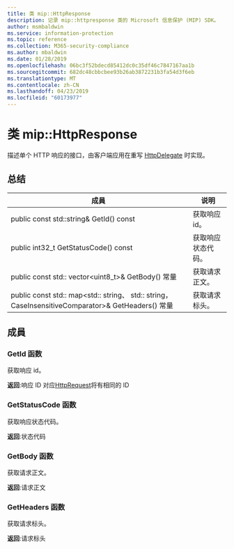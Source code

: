 ```yaml
---
title: 类 mip::HttpResponse
description: 记录 mip::httpresponse 类的 Microsoft 信息保护 (MIP) SDK。
author: msmbaldwin
ms.service: information-protection
ms.topic: reference
ms.collection: M365-security-compliance
ms.author: mbaldwin
ms.date: 01/28/2019
ms.openlocfilehash: 06bc3f52bdecd85412dc0c35df46c7847167aa1b
ms.sourcegitcommit: 682dc48cbbcbee93b26ab3872231b3fa54d3f6eb
ms.translationtype: MT
ms.contentlocale: zh-CN
ms.lasthandoff: 04/23/2019
ms.locfileid: "60173977"
---
```

# <a name="class-miphttpresponse"></a>类 mip::HttpResponse 
描述单个 HTTP 响应的接口，由客户端应用在重写 [HttpDelegate](class_mip_httpdelegate.md) 时实现。
  
## <a name="summary"></a>总结
 成員                        | 说明                                
--------------------------------|---------------------------------------------
public const std::string& GetId() const  |  获取响应 id。
public int32_t GetStatusCode() const  |  获取响应状态代码。
public const std:: vector\<uint8_t\>& GetBody() 常量  |  获取请求正文。
public const std:: map\<std:: string、 std:: string，CaseInsensitiveComparator\>& GetHeaders() 常量  |  获取请求标头。
  
## <a name="members"></a>成員
  
### <a name="getid-function"></a>GetId 函数
获取响应 id。

  
**返回**:响应 ID 对应[HttpRequest](class_mip_httprequest.md)将有相同的 ID
  
### <a name="getstatuscode-function"></a>GetStatusCode 函数
获取响应状态代码。

  
**返回**:状态代码
  
### <a name="getbody-function"></a>GetBody 函数
获取请求正文。

  
**返回**:请求正文
  
### <a name="getheaders-function"></a>GetHeaders 函数
获取请求标头。

  
**返回**:请求标头